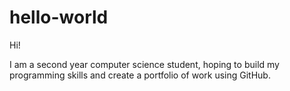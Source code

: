 # hello-world

Hi! 

I am a second year computer science student, hoping to build my programming skills and create a portfolio of work using GitHub. 
